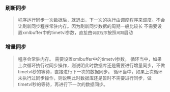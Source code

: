 ### 刷新同步
> 程序运行同步一次数据后，就退出，下一次的执行由调度程序来调度。不会让刷新同步程序常驻内存。因为刷新同步数据的周期一般比较长
> 不需要设置xmlbuffer中的timetvl参数，直接由`调度程序`按照`周期`启动

### 增量同步
> 程序会常驻内存。
> 需要设置xmlbuffer中的timetvl参数。
> 循环当中，如果上次循环执行过同步操作，则说明此时数据库还是需要进行增量同步，不做timetvl秒的等待，直接进行下一次的数据同步。
> 循环当中，如果上次循环未执行过同步操作，则说明此时数据库还是暂时不需要进行同步，做timetvl秒的等待，再进行下一次的数据同步。